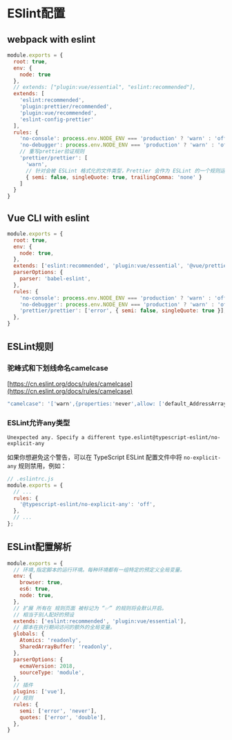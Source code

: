 # ESlint配置

## webpack with eslint

```js
module.exports = {
  root: true,
  env: {
    node: true
  },
  // extends: ["plugin:vue/essential", "eslint:recommended"],
  extends: [
    'eslint:recommended',
    'plugin:prettier/recommended',
    'plugin:vue/recommended',
    'eslint-config-prettier'
  ],
  rules: {
    'no-console': process.env.NODE_ENV === 'production' ? 'warn' : 'off',
    'no-debugger': process.env.NODE_ENV === 'production' ? 'warn' : 'off',
    // 重写prettier验证规则
    'prettier/prettier': [
      'warn',
      // 针对会被 ESLint 格式化的文件类型，Prettier 会作为 ESLint 的一个规则运行并格式化文件，因此需要添加如下配置
      { semi: false, singleQuote: true, trailingComma: 'none' }
    ]
  }
}
```

## Vue CLI with eslint

```js
module.exports = {
  root: true,
  env: {
    node: true,
  },
  extends: ['eslint:recommended', 'plugin:vue/essential', '@vue/prettier'],
  parserOptions: {
    parser: 'babel-eslint',
  },
  rules: {
    'no-console': process.env.NODE_ENV === 'production' ? 'warn' : 'off',
    'no-debugger': process.env.NODE_ENV === 'production' ? 'warn' : 'off',
    'prettier/prettier': ['error', { semi: false, singleQuote: true }],
  },
}
```

## ESLint规则

### 驼峰式和下划线命名camelcase

[https://cn.eslint.org/docs/rules/camelcase](https://cn.eslint.org/docs/rules/camelcase)

```js
"camelcase": '['warn',{properties:'never',allow: ['default_AddressArray']}]'
```

### ESLint允许any类型

`Unexpected any. Specify a different type.eslint@typescript-eslint/no-explicit-any`

如果你想避免这个警告，可以在 TypeScript ESLint 配置文件中将 `no-explicit-any` 规则禁用，例如：

```js
// .eslintrc.js
module.exports = {
  // ...
  rules: {
    '@typescript-eslint/no-explicit-any': 'off',
  },
  // ...
};
```

## ESLint配置解析

```js
module.exports = {
  // 环境,指定脚本的运行环境。每种环境都有一组特定的预定义全局变量。
  env: {
    browser: true,
    es6: true,
    node: true,
  },
  // 扩展 所有在 规则页面 被标记为 “✅” 的规则将会默认开启。
  // 相当于别人配好的预设
  extends: ['eslint:recommended', 'plugin:vue/essential'],
  // 脚本在执行期间访问的额外的全局变量。
  globals: {
    Atomics: 'readonly',
    SharedArrayBuffer: 'readonly',
  },
  parserOptions: {
    ecmaVersion: 2018,
    sourceType: 'module',
  },
  // 插件
  plugins: ['vue'],
  // 规则
  rules: {
    semi: ['error', 'never'],
    quotes: ['error', 'double'],
  },
}
```

